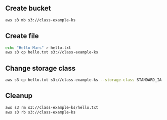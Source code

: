## Create bucket
```sh
aws s3 mb s3://class-example-ks
```

## Create file
```sh
echo "Hello Mars" > hello.txt
aws s3 cp hello.txt s3://class-example-ks
```

## Change storage class
```sh
aws s3 cp hello.txt s3://class-example-ks --storage-class STANDARD_IA
```

## Cleanup
```sh
aws s3 rm s3://class-example-ks/hello.txt
aws s3 rb s3://class-example-ks
```